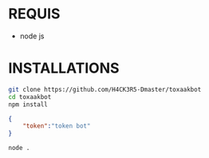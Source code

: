 # REQUIS
- node js

# INSTALLATIONS

[^1]: Ouvrir un terminal et utiliser la commande suivante :

```bash
git clone https://github.com/H4CK3R5-Dmaster/toxaakbot
cd toxaakbot
npm install
```

[^2]: Créer un fichier configs.json sous la structure suivante :

```json
{
    "token":"token bot"
}
```

[^3]: Pour démarrer :

```bash
node .
```